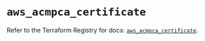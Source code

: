 # `aws_acmpca_certificate`

Refer to the Terraform Registry for docs: [`aws_acmpca_certificate`](https://registry.terraform.io/providers/hashicorp/aws/6.19.0/docs/resources/acmpca_certificate).
